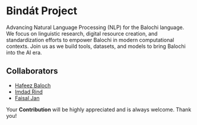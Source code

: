 # Bindát Project

Advancing Natural Language Processing (NLP) for the Balochi language. We focus on linguistic research, digital resource creation, and standardization efforts to empower Balochi in modern computational contexts. Join us as we build tools, datasets, and models to bring Balochi into the AI era.

## Collaborators
- [Hafeez Baloch](https://www.linkedin.com/in/hafeez-ullah-0635442a6/)
- [Imdad Rind](https://www.linkedin.com/in/imdad-rind/)
- [Faisal Jan](https://www.linkedin.com/in/faisal-jan-webdev/)

Your **Contribution** will be highly appreciated and is always welcome. Thank you!
